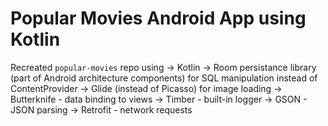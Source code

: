 # Popular Movies Android App using Kotlin

Recreated `popular-movies` repo using
  -> Kotlin
  -> Room persistance library (part of Android architecture components) for SQL manipulation instead of ContentProvider
  -> Glide (instead of Picasso) for image loading
  -> Butterknife - data binding to views
  -> Timber - built-in logger
  -> GSON - JSON parsing
  -> Retrofit - network requests
